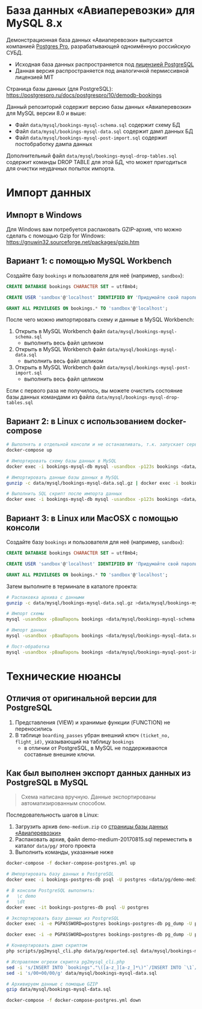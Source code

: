 # База данных «Авиаперевозки» для MySQL 8.x

Демонстрационная база данных «Авиаперевозки» выпускается компанией [Postgres Pro](https://postgrespro.ru), разрабатывающей одноимённую российскую СУБД.

- Исходная база данных распространяется под [лицензией PostgreSQL](https://www.postgresql.org/about/licence/)
- Данная версия распространяется под аналогичной пермиссивной лицензией MIT

Страница базы данных (для PostgreSQL): https://postgrespro.ru/docs/postgrespro/10/demodb-bookings

Данный репозиторий содержит версию базы данных «Авиаперевозки» для MySQL версии 8.0 и выше:

- Файл `data/mysql/bookings-mysql-schema.sql` содержит схему БД
- Файл `data/mysql/bookings-mysql-data.sql` содержит дамп данных БД
- Файл `data/mysql/bookings-mysql-post-import.sql` содержит постобработку дампа данных

Дополнительный файл `data/mysql/bookings-mysql-drop-tables.sql` содержит команды DROP TABLE для этой БД, что может пригодиться для очистки неудачных попыток импорта.

# Импорт данных

## Импорт в Windows

Для Windows вам потребуется распаковать GZIP-архив, что можно сделать с помощью Gzip for Windows: https://gnuwin32.sourceforge.net/packages/gzip.htm

## Вариант 1: с помощью MySQL Workbench

Создайте базу `bookings` и пользователя для неё (например, `sandbox`):

```sql
CREATE DATABASE bookings CHARACTER SET = utf8mb4;

CREATE USER 'sandbox'@'localhost' IDENTIFIED BY 'Придумайте свой пароль';

GRANT ALL PRIVILEGES ON bookings.* TO 'sandbox'@'localhost';
```

После чего можно импортировать схему и данные в MySQL Workbench:

1. Открыть в MySQL Workbench файл `data/mysql/bookings-mysql-schema.sql`
    - выполнить весь файл целиком
2. Открыть в MySQL Workbench файл `data/mysql/bookings-mysql-data.sql`
    - выполнить весь файл целиком
2. Открыть в MySQL Workbench файл `data/mysql/bookings-mysql-post-import.sql`
    - выполнить весь файл целиком

Если с первого раза не получилось, вы можете очистить состояние базы данных командами из файла `data/mysql/bookings-mysql-drop-tables.sql`

## Вариант 2: в Linux с использованием docker-compose

```bash
# Выполнять в отдельной консоли и не останавливать, т.к. запускает сервис MySQL:
docker-compose up

# Импортировать схему базы данных в MySQL
docker exec -i bookings-mysql-db mysql -usandbox -p123s bookings <data/mysql/bookings-mysql-schema.sql

# Импортировать данные базы данных в MySQL
gunzip -c data/mysql/bookings-mysql-data.sql.gz | docker exec -i bookings-mysql-db mysql -usandbox -p123s bookings && echo OK

# Выполнить SQL скрипт после импорта данных
docker exec -i bookings-mysql-db mysql -usandbox -p123s bookings <data/mysql/bookings-mysql-post-import.sql

```

## Вариант 3: в Linux или MacOSX с помощью консоли

Создайте базу `bookings` и пользователя для неё (например, `sandbox`):

```sql
CREATE DATABASE bookings CHARACTER SET = utf8mb4;

CREATE USER 'sandbox'@'localhost' IDENTIFIED BY 'Придумайте свой пароль';

GRANT ALL PRIVILEGES ON bookings.* TO 'sandbox'@'localhost';
```

Затем выполните в терминале в каталоге проекта:

```bash
# Распаковка архива с данными
gunzip -c data/mysql/bookings-mysql-data.sql.gz >data/mysql/bookings-mysql-data.sql

# Импорт схемы
mysql -usandbox -pВашПароль bookings <data/mysql/bookings-mysql-schema.sql

# Импорт данных
mysql -usandbox -pВашПароль bookings <data/mysql/bookings-mysql-data.sql

# Пост-обработка
mysql -usandbox -pВашПароль bookings <data/mysql/bookings-mysql-post-imports.sql

```

# Технические нюансы

## Отличия от оригинальной версии для PostgreSQL

1. Представления (VIEW) и хранимые функции (FUNCTION) не переносились
2. В таблице `boarding_passes` убран внешний ключ `(ticket_no, flight_id)`, указывающий на таблицу `bookings`
    - в отличии от PostgreSQL, в MySQL не поддерживаются составные внешние ключи.

## Как был выполнен экспорт данных данных из PostgreSQL в MySQL

> Схема написана вручную. Данные экспортированы автоматизированным способом.

Последовательность шагов в Linux:

1. Загрузить архив `demo-medium.zip` со [страницы базы данных «Авиаперевозки»](https://postgrespro.ru/docs/postgrespro/10/demodb-bookings)
2. Распаковать архив, файл demo-medium-20170815.sql переместить в каталог `data/pg/` этого проекта
3. Выполнить команды, указанные ниже

```bash
docker-compose -f docker-compose-postgres.yml up

# Импортировать базу данных в PostgreSQL
docker exec -i bookings-postgres-db psql -U postgres <data/pg/demo-medium-20170815.sql

# В консоли PostgreSQL выполнить:
#   \c demo
#   \dt
docker exec -it bookings-postgres-db psql -U postgres

# Экспортировать базу данных из PostgreSQL
docker exec -i -e PGPASSWORD=postgres bookings-postgres-db pg_dump -U postgres --quote-all-identifiers --no-acl --no-owner --format p --data-only demo >data/pg/exported.sql

docker exec -i -e PGPASSWORD=postgres bookings-postgres-db pg_dump -U postgres --quote-all-identifiers --no-acl --no-owner --format p --schema-only demo >data/pg/exported-schema.sql

# Конвертировать дамп скриптом
php scripts/pg2mysql_cli.php data/pg/exported.sql data/mysql/bookings-mysql-data.sql

# Исправляем огрехи скрипта pg2mysql_cli.php
sed -i 's/INSERT INTO `bookings"."\([a-z_][a-z_]*\)"`/INSERT INTO `\1`/g' data/mysql/bookings-mysql-data.sql
sed -i 's/00+00/00/g' data/mysql/bookings-mysql-data.sql

# Архивируем данные с помощью GZIP
gzip data/mysql/bookings-mysql-data.sql

docker-compose -f docker-compose-postgres.yml down
```
